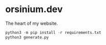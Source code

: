 # orsinium.dev

The heart of my website.

```python
python3 -m pip install -r requirements.txt
python3 generate.py
```
